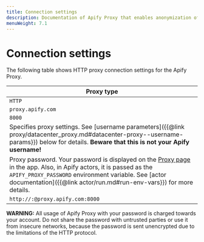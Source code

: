 ```yaml
---
title: Connection settings
description: Documentation of Apify Proxy that enables anonymization of access to websites and IP rotation.
menuWeight: 7.1
---
```


# [](#connection-settings)Connection settings

The following table shows HTTP proxy connection settings for the Apify Proxy.

|Proxy type|
|--- |
|`HTTP`|
|`proxy.apify.com`|
|`8000`|
|Specifies proxy settings. See [username parameters]({{@link proxy/datacenter_proxy.md#datacenter-proxy--username-params}}) below for details. **Beware that this is not your Apify username!**|
|Proxy password. Your password is displayed on the [Proxy page](https://my.apify.com/proxy) in the app. Also, in Apify actors, it is passed as the `APIFY_PROXY_PASSWORD` environment variable. See [actor documentation]({{@link actor/run.md#run-env-vars}}) for more details.|
|`http://:@proxy.apify.com:8000`|


**WARNING:** All usage of Apify Proxy with your password is charged towards your account. Do not share the password with untrusted parties or use it from insecure networks, because the password is sent unencrypted due to the limitations of the HTTP protocol.
